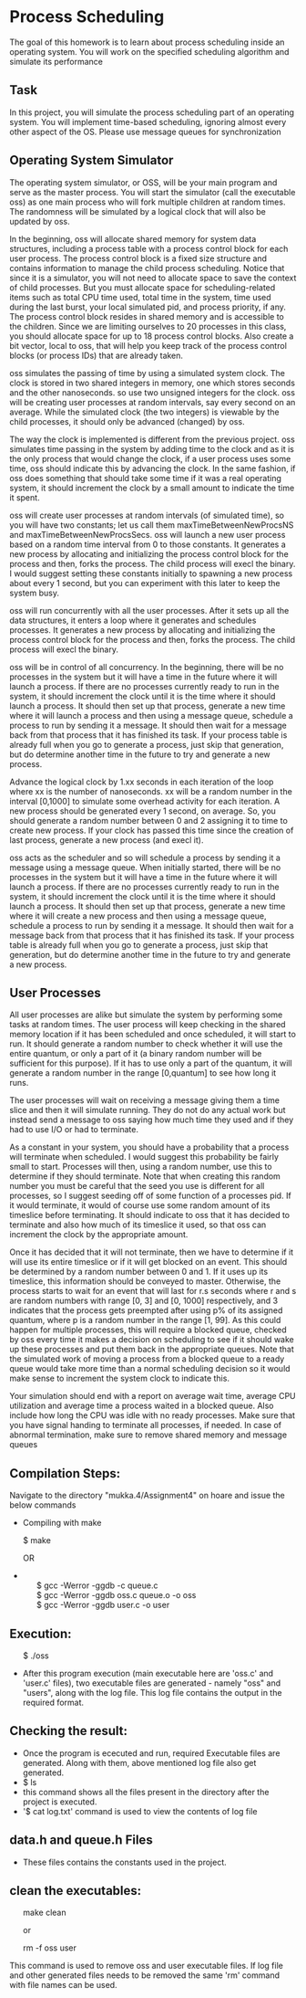 # Process Scheduling
The goal of this homework is to learn about process scheduling inside an operating system. You will work on the specified scheduling
algorithm and simulate its performance

## Task
In this project, you will simulate the process scheduling part of an operating system. You will implement time-based scheduling, ignoring almost every other aspect of the OS. Please use message queues for synchronization

## Operating System Simulator

The operating system simulator, or OSS, will be your main program and serve as the master process. You will start the simulator (call the executable oss) as one main process who will fork multiple children at random times. The randomness will be simulated by a logical clock that will also be updated by oss.

In the beginning, oss will allocate shared memory for system data structures, including a process table with a process control block for each user process. The process control block is a fixed size structure and contains information to manage the child process scheduling. Notice that since it is a simulator, you will not need to allocate space to save the context of child processes. But you must allocate space for scheduling-related items such as total CPU time used, total time in the system, time used during the last burst, your local simulated pid, and process priority, if any. The process control block resides in shared memory and is accessible to the children. Since we are limiting ourselves to 20 processes in this class, you should allocate space for up to 18 process control blocks. Also create a bit vector, local to oss, that will help you keep track of the process control blocks (or process IDs) that are already taken.

oss simulates the passing of time by using a simulated system clock. The clock is stored in two shared integers in memory, one which stores seconds and the other nanoseconds. so use two unsigned integers for the clock. oss will be creating user processes at random intervals, say every second on an average. While the simulated clock (the two integers) is viewable by the child processes, it should only be advanced (changed) by oss.

The way the clock is implemented is different from the previous project. oss simulates time passing in the system by adding time to the clock and as it is the only process that would change the clock, if a user process uses some time, oss should indicate this by advancing the clock. In the same fashion, if oss does something that should take some time if it was a real operating system, it should increment the clock by a small amount to indicate the time it spent.

oss will create user processes at random intervals (of simulated time), so you will have two constants; let us call them maxTimeBetweenNewProcsNS and maxTimeBetweenNewProcsSecs. oss will launch a new user process based on a random time interval from 0 to those constants. It generates a new process by allocating and initializing the process control block for the
process and then, forks the process. The child process will execl the binary. I would suggest setting these constants initially to spawning a new process about every 1 second, but you can experiment with this later to keep the system busy.

oss will run concurrently with all the user processes. After it sets up all the data structures, it enters a loop where it generates and schedules processes. It generates a new process by allocating and initializing the process control block for the process and then, forks the process. The child process will execl the binary.

oss will be in control of all concurrency. In the beginning, there will be no processes in the system but it will have a time in the future where it will launch a process. If there are no processes currently ready to run in the system, it should increment the clock until it is the time where it should launch a process. It should then set up that process, generate a new time where it will launch a process and then using a message queue, schedule a process to run by sending it a message. It should then wait for a message back from that process that it has finished its task. If your process table is already full when you go to generate a process, just skip that generation, but do determine another time in the future to try and generate a new process.

Advance the logical clock by 1.xx seconds in each iteration of the loop where xx is the number of nanoseconds. xx will be a random number in the interval [0,1000] to simulate some overhead activity for each iteration. A new process should be generated every 1 second, on average. So, you should generate a random number between 0 and 2 assigning it to time to create new process. If your clock has passed this time since the creation of last process, generate a new process (and execl it).

oss acts as the scheduler and so will schedule a process by sending it a message using a message queue. When initially started, there will be no processes in the system but it will have a time in the future where it will launch a process. If there are no processes currently ready to run in the system, it should increment the clock until it is the time where it should launch a process. It should then set up that process, generate a new time where it will create a new process and then using a message queue, schedule a process to run by sending it a message. It should then wait for a message back from that process that it has finished its task. If your process table is already full when you go to generate a process, just skip that generation, but do determine another time in the future to try and generate a new process.

## User Processes

All user processes are alike but simulate the system by performing some tasks at random times. The user process will keep checking in the shared memory location if it has been scheduled and once scheduled, it will start to run. It should generate a random number to check whether it will use the entire quantum, or only a part of it (a binary random number will be sufficient for this purpose). If it has to use only a part of the quantum, it will generate a random number in the range [0,quantum] to see how long it runs. 

The user processes will wait on receiving a message giving them a time slice and then it will simulate running. They do not do any actual work but instead send a message to oss saying how much time they used and if they had to use I/O or had to terminate.

As a constant in your system, you should have a probability that a process will terminate when scheduled. I would suggest this probability be fairly small to start. Processes will then, using a random number, use this to determine if they should terminate. Note that when creating this random number you must be careful that the seed you use is different for all processes, so I suggest seeding off of some function of a processes pid. If it would terminate, it would of course use some random amount of its timeslice before terminating. It should indicate to oss that it has decided to terminate and also how much of its timeslice it used, so that oss can increment the clock by the appropriate amount.


Once it has decided that it will not terminate, then we have to determine if it will use its entire timeslice or if it will get blocked on an event. This should be determined by a random number between 0 and 1. If it uses up its timeslice, this information should be conveyed to master. Otherwise, the process starts to wait for an event that will last for r.s seconds where r and s are random numbers with range [0, 3] and [0, 1000] respectively, and 3 indicates that the process gets preempted after using p% of its assigned quantum, where p is a random number in the range [1, 99]. As this could happen for multiple processes, this will require a blocked queue, checked by oss every time it makes a decision on scheduling to see if it should wake up these processes and put them back in the appropriate queues. Note that the simulated work of moving a process from a blocked queue to a ready queue would take more time than a normal scheduling decision so it would make sense to increment the system clock to indicate this.

Your simulation should end with a report on average wait time, average CPU utilization and average time a process waited in a blocked queue. Also include how long the CPU was idle with no ready processes. Make sure that you have signal handing to terminate all processes, if needed. In case of abnormal termination, make sure to remove shared memory and message queues

## Compilation Steps:
Navigate to the directory "mukka.4/Assignment4" on hoare and issue the below commands
* Compiling with make 
<ul>$ make</ul>
<ul>OR</ul>

* <ul>$ gcc -Werror -ggdb -c queue.c </ul>
  <ul>$ gcc -Werror -ggdb oss.c queue.o -o oss </ul>
  <ul>$ gcc -Werror -ggdb user.c -o user </ul>

## Execution: 
<ul> $ ./oss </ul>
 
* After this program execution (main executable here are 'oss.c' and 'user.c' files), two  executable files are generated - namely "oss" and "users", along with the log file. This log file contains the output in the required format.


## Checking the result:
* Once the program is ececuted and run, required Executable files are generated. Along with them, above mentioned log file also get generated. 
* $ ls
* this command shows all the files present in the directory after the project is executed.
* '$ cat log.txt' command is used to view the contents of log file

## data.h and queue.h Files
* These files contains the constants used in the project.

## clean the executables:
<ul> make clean </ul>
<ul> or </ul>
<ul> rm -f oss user </ul>
This command is used to remove oss and user executable files. If log file and other generated files needs to be removed the same 'rm' command with file names can be used.
